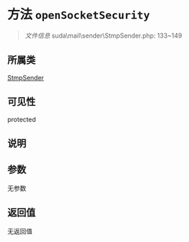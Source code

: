 # 方法 `openSocketSecurity`

> *文件信息* suda\mail\sender\StmpSender.php: 133~149

## 所属类 

[StmpSender](../StmpSender.md)

## 可见性

 protected 

## 说明



## 参数


无参数


## 返回值

无返回值
